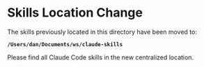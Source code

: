 # Skills Location Change

The skills previously located in this directory have been moved to:

**`/Users/dan/Documents/ws/claude-skills`**

Please find all Claude Code skills in the new centralized location.
